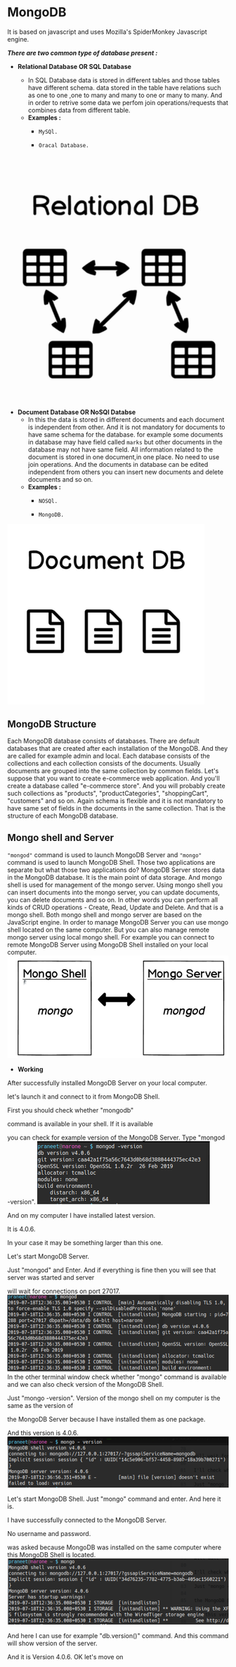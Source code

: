 # MongoDB
It is based on javascript and uses Mozilla's SpiderMonkey Javascript engine.

__*There are two common type of database present :*__
- __Relational Database OR SQL Database__

    - In SQL Database data is stored in different tables and those tables have different schema.
      data stored in the table have relations such as one to one ,one to many and many to one or many to many.
      And in order to retrive some data we perfom join operations/requests that combines data from different table.
    - __Examples :__
        -     MySQl.
        -     Oracal Database.

![](images/s1.png)
    

- __Document Database OR NoSQl Databse__
    - In this the data is stored in different documents and each document is independent from other.
      And it is not mandatory for documents to have same schema for the database.
      for example some documents in database may have field called `marks` but other documents in the database may not have same
      field.
      All information related to the document is stored in one document,in one place.
      No need to use join operations. And the documents in database can be edited independent from others you can insert
      new documents and delete documents and so on.
     - __Examples :__
        -     NOSQl.
        -     MongoDB.
    
![](images/s2.png)

## MongoDB Structure

Each MongoDB database consists of databases. There are default databases that are created after
each installation of the MongoDB. And they are called for example admin and local. Each database consists of
the collections and each collection consists of the documents.
Usually documents are grouped into the same collection by common fields.
Let's suppose that you want to create e-commerce web application. And you'll create a database called "e-commerce store".
And you will probably create such collections as "products", "productCategories", "shoppingCart",
"customers" and so on.
Again schema is flexible and it is not mandatory to have same set of fields in the documents in the same collection.
That is the structure of each MongoDB database.

## Mongo shell and Server
`"mongod"` command is used to launch MongoDB Server and `"mongo"` command is used to launch MongoDB Shell.
Those two applications are separate but what those two applications do? MongoDB Server stores data in the MongoDB
database.
It is the main point of data storage. And mongo shell is used for management of the mongo server. Using mongo
shell you can insert documents into the mongo server, you can update documents, you can delete documents
and so on.
In other words you can perform all kinds of CRUD operations -
Create, Read, Update and Delete.
And that is a mongo shell. Both mongo shell and mongo server are based on the JavaScript engine. In order to manage MongoDB Server you can use mongo shell located on the same computer.
But you can also manage remote mongo server using local mongo shell. For example you can connect to remote
MongoDB Server using MongoDB Shell installed on your local computer.
    ![](images/s3.png)
 
 - __Working__
 
After successfully installed MongoDB Server on your local computer.

let's launch it and connect to it from MongoDB Shell.

First you should check whether "mongodb"

command is available in your shell. If it is available

you can check for example version of the MongoDB Server. Type "mongod -version". 
![](images/s6.png)

And on my computer I have installed latest version.

It is 4.0.6.

In your case it may be something larger than this one.

Let's start MongoDB Server.

Just "mongod" and Enter. And if everything is fine then you will see that server was started and server

will wait for connections on port 27017.
![](images/s7.png)
In the other terminal window  check whether "mongo" command is available and we can also check version of the MongoDB Shell.

Just "mongo -version". Version of the mongo shell on my computer is the same as the version of

the MongoDB Server because I have installed them as one package.

And this version is 4.0.6.
![](images/s4.png)

Let's start MongoDB Shell. Just "mongo" command and enter. And here it is.

I have successfully connected to the MongoDB Server.

No username and password.

was asked because MongoDB was installed on the same computer where this MongoDB Shell is located.
![](images/s5.png)

And here I can use for example "db.version()" command. And this command will show version of the server.

And it is Version 4.0.6. OK let's move on

